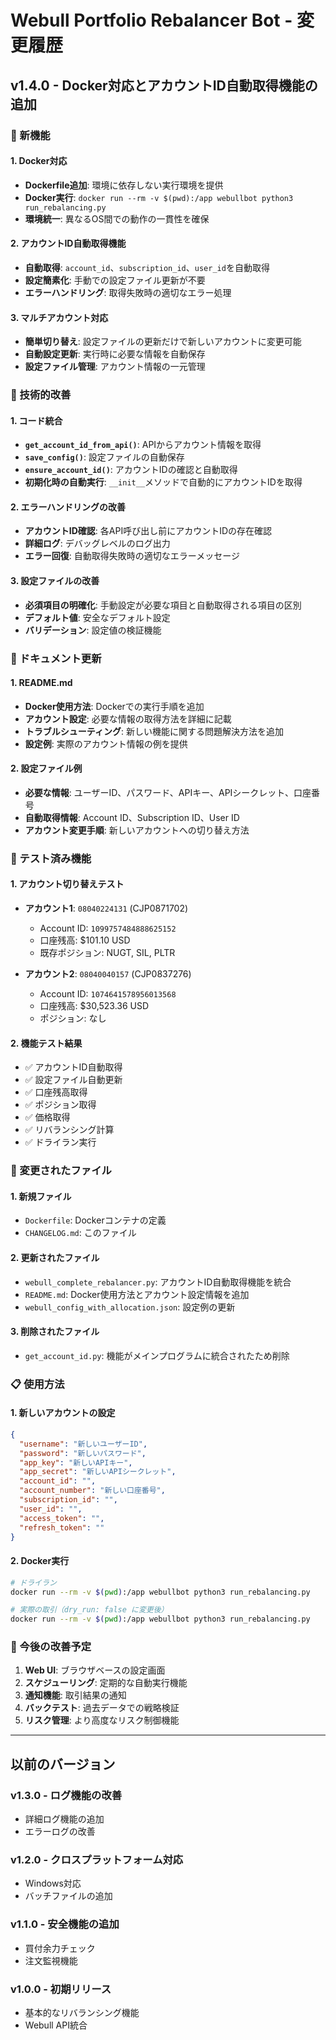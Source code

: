 # Webull Portfolio Rebalancer Bot - 変更履歴

## v1.4.0 - Docker対応とアカウントID自動取得機能の追加

### 🚀 新機能

#### 1. Docker対応
- **Dockerfile追加**: 環境に依存しない実行環境を提供
- **Docker実行**: `docker run --rm -v $(pwd):/app webullbot python3 run_rebalancing.py`
- **環境統一**: 異なるOS間での動作の一貫性を確保

#### 2. アカウントID自動取得機能
- **自動取得**: `account_id`、`subscription_id`、`user_id`を自動取得
- **設定簡素化**: 手動での設定ファイル更新が不要
- **エラーハンドリング**: 取得失敗時の適切なエラー処理

#### 3. マルチアカウント対応
- **簡単切り替え**: 設定ファイルの更新だけで新しいアカウントに変更可能
- **自動設定更新**: 実行時に必要な情報を自動保存
- **設定ファイル管理**: アカウント情報の一元管理

### 🔧 技術的改善

#### 1. コード統合
- **`get_account_id_from_api()`**: APIからアカウント情報を取得
- **`save_config()`**: 設定ファイルの自動保存
- **`ensure_account_id()`**: アカウントIDの確認と自動取得
- **初期化時の自動実行**: `__init__`メソッドで自動的にアカウントIDを取得

#### 2. エラーハンドリングの改善
- **アカウントID確認**: 各API呼び出し前にアカウントIDの存在確認
- **詳細ログ**: デバッグレベルのログ出力
- **エラー回復**: 自動取得失敗時の適切なエラーメッセージ

#### 3. 設定ファイルの改善
- **必須項目の明確化**: 手動設定が必要な項目と自動取得される項目の区別
- **デフォルト値**: 安全なデフォルト設定
- **バリデーション**: 設定値の検証機能

### 📝 ドキュメント更新

#### 1. README.md
- **Docker使用方法**: Dockerでの実行手順を追加
- **アカウント設定**: 必要な情報の取得方法を詳細に記載
- **トラブルシューティング**: 新しい機能に関する問題解決方法を追加
- **設定例**: 実際のアカウント情報の例を提供

#### 2. 設定ファイル例
- **必要な情報**: ユーザーID、パスワード、APIキー、APIシークレット、口座番号
- **自動取得情報**: Account ID、Subscription ID、User ID
- **アカウント変更手順**: 新しいアカウントへの切り替え方法

### 🧪 テスト済み機能

#### 1. アカウント切り替えテスト
- **アカウント1**: `08040224131` (CJP0871702)
  - Account ID: `1099757484888625152`
  - 口座残高: $101.10 USD
  - 既存ポジション: NUGT, SIL, PLTR

- **アカウント2**: `08040040157` (CJP0837276)
  - Account ID: `1074641578956013568`
  - 口座残高: $30,523.36 USD
  - ポジション: なし

#### 2. 機能テスト結果
- ✅ アカウントID自動取得
- ✅ 設定ファイル自動更新
- ✅ 口座残高取得
- ✅ ポジション取得
- ✅ 価格取得
- ✅ リバランシング計算
- ✅ ドライラン実行

### 🔄 変更されたファイル

#### 1. 新規ファイル
- `Dockerfile`: Dockerコンテナの定義
- `CHANGELOG.md`: このファイル

#### 2. 更新されたファイル
- `webull_complete_rebalancer.py`: アカウントID自動取得機能を統合
- `README.md`: Docker使用方法とアカウント設定情報を追加
- `webull_config_with_allocation.json`: 設定例の更新

#### 3. 削除されたファイル
- `get_account_id.py`: 機能がメインプログラムに統合されたため削除

### 📋 使用方法

#### 1. 新しいアカウントの設定
```json
{
  "username": "新しいユーザーID",
  "password": "新しいパスワード",
  "app_key": "新しいAPIキー",
  "app_secret": "新しいAPIシークレット",
  "account_id": "",
  "account_number": "新しい口座番号",
  "subscription_id": "",
  "user_id": "",
  "access_token": "",
  "refresh_token": ""
}
```

#### 2. Docker実行
```bash
# ドライラン
docker run --rm -v $(pwd):/app webullbot python3 run_rebalancing.py

# 実際の取引（dry_run: false に変更後）
docker run --rm -v $(pwd):/app webullbot python3 run_rebalancing.py
```

### 🎯 今後の改善予定

1. **Web UI**: ブラウザベースの設定画面
2. **スケジューリング**: 定期的な自動実行機能
3. **通知機能**: 取引結果の通知
4. **バックテスト**: 過去データでの戦略検証
5. **リスク管理**: より高度なリスク制御機能

---

## 以前のバージョン

### v1.3.0 - ログ機能の改善
- 詳細ログ機能の追加
- エラーログの改善

### v1.2.0 - クロスプラットフォーム対応
- Windows対応
- バッチファイルの追加

### v1.1.0 - 安全機能の追加
- 買付余力チェック
- 注文監視機能

### v1.0.0 - 初期リリース
- 基本的なリバランシング機能
- Webull API統合 